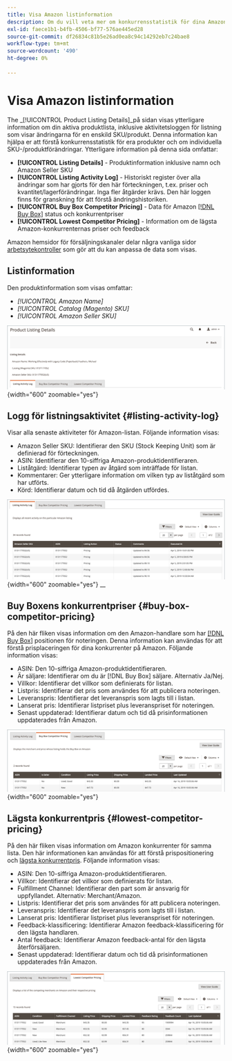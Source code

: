```yaml
---
title: Visa Amazon listinformation
description: Om du vill veta mer om konkurrensstatistik för dina Amazon-listor och om enskilda SKU-/produktändringar kan du gå till sidan Produktlistningsinformation.
exl-id: faece1b1-b4fb-4506-bf77-576ae445ed28
source-git-commit: df26834c81b5e26ad0ea8c94c14292eb7c24bae8
workflow-type: tm+mt
source-wordcount: '490'
ht-degree: 0%

---
```


# Visa Amazon listinformation

The _[!UICONTROL Product Listing Details]_på sidan visas ytterligare information om din aktiva produktlista, inklusive aktivitetsloggen för listning som visar ändringarna för en enskild SKU/produkt. Denna information kan hjälpa er att förstå konkurrensstatistik för era produkter och om individuella SKU-/produktförändringar. Ytterligare information på denna sida omfattar:

- **[!UICONTROL Listing Details]** - Produktinformation inklusive namn och Amazon Seller SKU
- **[!UICONTROL Listing Activity Log]** - Historiskt register över alla ändringar som har gjorts för den här förteckningen, t.ex. priser och kvantitet/lagerförändringar. Inga fler åtgärder krävs. Den här loggen finns för granskning för att förstå ändringshistoriken.
- **[!UICONTROL Buy Box Competitor Pricing]** - Data för Amazon [[!DNL Buy Box]](./buy-box-competitor-pricing.md) status och konkurrentpriser
- **[!UICONTROL Lowest Competitor Pricing]** - Information om de lägsta Amazon-konkurrenternas priser och feedback

Amazon hemsidor för försäljningskanaler delar några vanliga sidor [arbetsytekontroller](./workspace-controls.md) som gör att du kan anpassa de data som visas.

## Listinformation

Den produktinformation som visas omfattar:

- _[!UICONTROL Amazon Name]_
- _[!UICONTROL Catalog (Magento) SKU]_
- _[!UICONTROL Amazon Seller SKU]_

![Listinformation](assets/amazon-product-listing-details.png){width="600" zoomable="yes"}

## Logg för listningsaktivitet {#listing-activity-log}

Visar alla senaste aktiviteter för Amazon-listan. Följande information visas:

- Amazon Seller SKU: Identifierar den SKU (Stock Keeping Unit) som är definierad för förteckningen.
- ASIN: Identifierar den 10-siffriga Amazon-produktidentifieraren.
- Liståtgärd: Identifierar typen av åtgärd som inträffade för listan.
- Kommentarer: Ger ytterligare information om vilken typ av liståtgärd som har utförts.
- Körd: Identifierar datum och tid då åtgärden utfördes.

![Produktlistningsinformation - Listaktivitetslogg](assets/amazon-listing-activity-log.png){width="600" zoomable="yes"}
__

## Buy Boxens konkurrentpriser {#buy-box-competitor-pricing}

På den här fliken visas information om den Amazon-handlare som har [[!DNL Buy Box]](./buy-box-competitor-pricing.md) positionen för noteringen. Denna information kan användas för att förstå prisplaceringen för dina konkurrenter på Amazon. Följande information visas:

- ASIN: Den 10-siffriga Amazon-produktidentifieraren.
- Är säljare: Identifierar om du är [!DNL Buy Box] säljare. Alternativ Ja/Nej.
- Villkor: Identifierar det villkor som definierats för listan.
- Listpris: Identifierar det pris som användes för att publicera noteringen.
- Leveranspris: Identifierar det leveranspris som lagts till i listan.
- Lanserat pris: Identifierar listpriset plus leveranspriset för noteringen.
- Senast uppdaterad: Identifierar datum och tid då prisinformationen uppdaterades från Amazon.

![Produktlistningsinformation: Buy Boxens konkurrentpriser](assets/amazon-listing-details-buy-box-2.png){width="600" zoomable="yes"}

## Lägsta konkurrentpris {#lowest-competitor-pricing}

På den här fliken visas information om Amazon konkurrenter för samma lista. Den här informationen kan användas för att förstå prispositionering och [lägsta konkurrentpris](./lowest-competitor-pricing.md). Följande information visas:

- ASIN: Den 10-siffriga Amazon-produktidentifieraren.
- Villkor: Identifierar det villkor som definierats för listan.
- Fulfillment Channel: Identifierar den part som är ansvarig för uppfyllandet. Alternativ: Merchant/Amazon.
- Listpris: Identifierar det pris som användes för att publicera noteringen.
- Leveranspris: Identifierar det leveranspris som lagts till i listan.
- Lanserat pris: Identifierar listpriset plus leveranspriset för noteringen.
- Feedback-klassificering: Identifierar Amazon feedback-klassificering för den lägsta handlaren.
- Antal feedback: Identifierar Amazon feedback-antal för den lägsta återförsäljaren.
- Senast uppdaterad: Identifierar datum och tid då prisinformationen uppdaterades från Amazon.

![Produktlistningsinformation - lägsta konkurrentpris](assets/amazon-listing-details-lowest-comp.png){width="600" zoomable="yes"}
